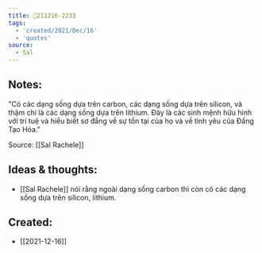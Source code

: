 ```yaml
---
title: 💬211216-2233
tags:
  - 'created/2021/Dec/16'
  - 'quotes'
source:
  - Sal
---
```


## Notes:
"Có các dạng sống dựa trên carbon, các dạng sống dựa trên silicon, và thậm chí là các dạng sống dựa trên lithium. Đây là các sinh mệnh hữu hình với trí tuệ và hiểu biết sơ đẳng về sự tồn tại của họ và về tình yêu của Đấng Tạo Hóa."

Source: [[Sal Rachele]]

## Ideas & thoughts:
- [[Sal Rachele]] nói rằng ngoài dạng sống carbon thì còn có các dạng sống dựa trên silicon, lithium.
## Created:
- [[2021-12-16]]
